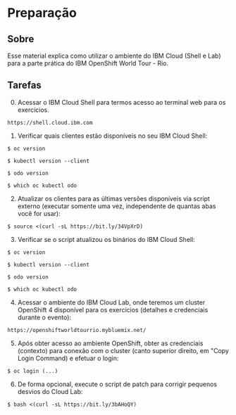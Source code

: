 # Preparação

## Sobre

Esse material explica como utilizar o ambiente do IBM Cloud (Shell e Lab) para a parte prática do IBM OpenShift World Tour - Rio.

## Tarefas

0. Acessar o IBM Cloud Shell para termos acesso ao terminal web para os exercícios.

```
https://shell.cloud.ibm.com
```

1. Verificar quais clientes estão disponíveis no seu IBM Cloud Shell:

```
$ oc version
```

```
$ kubectl version --client
```

```
$ odo version
```

```
$ which oc kubectl odo
```

2. Atualizar os clientes para as últimas versões disponíveis via script externo (executar somente uma vez, independente de quantas abas você for usar):

```
$ source <(curl -sL https://bit.ly/34VpXrD)
```

3. Verificar se o script atualizou os binários do IBM Cloud Shell:

```
$ oc version
```

```
$ kubectl version --client
```

```
$ odo version
```

```
$ which oc kubectl odo
```

4. Acessar o ambiente do IBM Cloud Lab, onde teremos um cluster OpenShift 4 disponível para os exercícios (detalhes e credenciais durante o evento):

```
https://openshiftworldtourrio.mybluemix.net/
```

5. Após obter acesso ao ambiente OpenShift, obter as credenciais (contexto) para conexão com o cluster (canto superior direito, em "Copy Login Command) e efetuar o login:

```
$ oc login (...)
```

6. De forma opcional, execute o script de patch para corrigir pequenos desvios do Cloud Lab:

```
$ bash <(curl -sL https://bit.ly/3bAHoQY)
```
